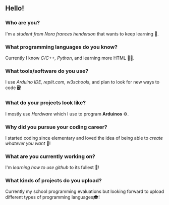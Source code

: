 ## Hello!
### Who are you?
I'm a *student from Nora frances henderson* that wants to keep learning 🧐.


### What programming languages do you know?
Currently I know *C/C++, Python*, and learning more HTML 👨‍💻.


### What tools/software do you use?
I use *Arduino IDE, replit.com, w3schools*, and plan to look for new ways to code 🖥️!


### What do your projects look like?
I mostly use *Hardware* which I use to program **Arduinos** ⚙️.


### Why did you pursue your coding career?
I started coding since elementary and loved the idea of being able to *create whatever you want* 🧠!

### What are you currently working on?
I'm *learning how to use github* to its fullest 📖!

### What kinds of projects do you upload?
Currently my school programming evaluations but looking forward to upload different types of programming languages🎓!
<!--
**relfayoumi/relfayoumi** is a ✨ _special_ ✨ repository because its `README.md` (this file) appears on your GitHub profile.

Here are some ideas to get you started:

- 🔭 I’m currently working on ...
- 🌱 I’m currently learning ...
- 👯 I’m looking to collaborate on ...
- 🤔 I’m looking for help with ...
- 💬 Ask me about ...
- 📫 How to reach me: ...
- 😄 Pronouns: ...
- ⚡ Fun fact: ...
-->
